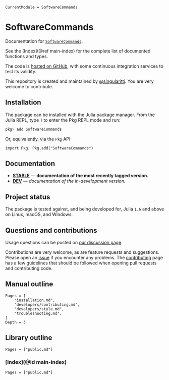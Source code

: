 ```@meta
CurrentModule = SoftwareCommands
```

# SoftwareCommands

Documentation for [`SoftwareCommands`](https://github.com/MineralsCloud/SoftwareCommands.jl).

See the [Index](@ref main-index) for the complete list of documented functions
and types.

The code is [hosted on GitHub](https://github.com/MineralsCloud/SoftwareCommands.jl),
with some continuous integration services to test its validity.

This repository is created and maintained by [@singularitti](https://github.com/singularitti).
You are very welcome to contribute.

## Installation

The package can be installed with the Julia package manager.
From the Julia REPL, type `]` to enter the Pkg REPL mode and run:

```julia
pkg> add SoftwareCommands
```

Or, equivalently, via the `Pkg` API:

```@repl
import Pkg; Pkg.add("SoftwareCommands")
```

## Documentation

- [**STABLE**](https://MineralsCloud.github.io/SoftwareCommands.jl/stable) — **documentation of the most recently tagged version.**
- [**DEV**](https://MineralsCloud.github.io/SoftwareCommands.jl/dev) — _documentation of the in-development version._

## Project status

The package is tested against, and being developed for, Julia `1.6` and above on Linux,
macOS, and Windows.

## Questions and contributions

Usage questions can be posted on
[our discussion page](https://github.com/MineralsCloud/SoftwareCommands.jl/discussions).

Contributions are very welcome, as are feature requests and suggestions. Please open an
[issue](https://github.com/MineralsCloud/SoftwareCommands.jl/issues)
if you encounter any problems. The [contributing](@ref) page has
a few guidelines that should be followed when opening pull requests and contributing code.

## Manual outline

```@contents
Pages = [
    "installation.md",
    "developers/contributing.md",
    "developers/style.md",
    "troubleshooting.md",
]
Depth = 3
```

## Library outline

```@contents
Pages = ["public.md"]
```

### [Index](@id main-index)

```@index
Pages = ["public.md"]
```
